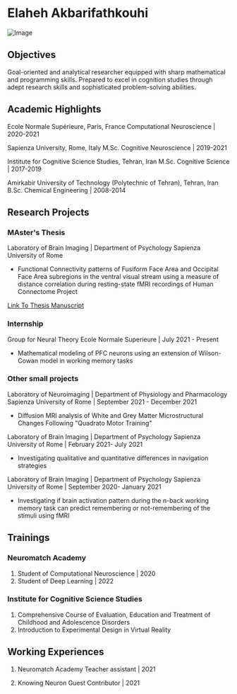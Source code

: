 # Elaheh Akbarifathkouhi
![Image](src)

## Objectives
Goal-oriented and analytical researcher equipped with sharp mathematical and programming skills. Prepared to excel in cognition studies through adept research skills and sophisticated problem-solving abilities. 

## Academic Highlights
Ecole Normale Supérieure, Paris, France
Computational Neuroscience | 2020-2021 

Sapienza University, Rome, Italy
M.Sc. Cognitive Neuroscience | 2019-2021

Institute for Cognitive Science Studies, Tehran, Iran
M.Sc. Cognitive Science | 2017-2019

Amirkabir University of Technology (Polytechnic of Tehran), Tehran, Iran
B.Sc. Chemical Engineering | 2008-2014


## Research Projects

### MAster's Thesis
Laboratory of Brain Imaging | Department of Psychology
Sapienza University of Rome 
-  Functional Connectivity patterns of Fusiform Face Area and Occipital Face Area subregions in the ventral visual stream using a measure of distance correlation during resting-state fMRI recordings of Human Connectome Project

[Link To Thesis Manuscript]([url](https://drive.google.com/file/d/13H-8ROEJl7Vpx2miNAtEBtec9BZkMoIN/view?usp=sharing)) 

### Internship

Group for Neural Theory 
Ecole Normale Superieure | July 2021 - Present
- Mathematical modeling of PFC neurons using an extension of Wilson-Cowan model in working memory tasks

### Other small projects
Laboratory of Neuroimaging | Department of Physiology and Pharmacology
Sapienza University of Rome | September 2021 - December 2021 
- Diffusion MRI analysis of White and Grey Matter Microstructural Changes Following "Quadrato Motor Training"


Laboratory of Brain Imaging | Department of Psychology
Sapienza University of Rome | February 2021- July 2021

-  Investigating qualitative and quantitative differences in navigation strategies


Laboratory of Brain Imaging | Department of Psychology
Sapienza University of Rome | September 2020- January 2021
-  Investigating if brain activation pattern during the n-back working memory task can predict remembering or not-remembering of the stimuli using fMRI


## Trainings
### Neuromatch Academy
1. Student of Computational Neuroscience | 2020 
2. Student of Deep Learning | 2022 

### Institute for Cognitive Science Studies
1. Comprehensive Course of Evaluation, Education and Treatment of Childhood and Adolescence Disorders
2. Introduction to Experimental Design in Virtual Reality


## Working Experiences
1. Neuromatch Academy
    Teacher assistant | 2021 

2. Knowing Neuron 
    Guest Contributor | 2021 
